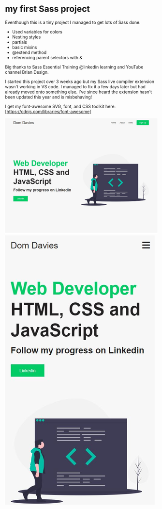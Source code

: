 # my first Sass project

Eventhough this is a tiny project I managed to get lots of Sass done.

* Used variables for colors
* Nesting styles
* partials
* basic mixins
* @extend method
* referencing parent selectors with &

Big thanks to Sass Essential Training @linkedin learning and YouTube channel Brian Design.

I started this project over 3 weeks ago but my Sass live compiler extension wasn't working in VS code.
I managed to fix it a few days later but had already moved onto something else.
I've since heard the extension hasn't been updated this year and is misbehaving!

I get my font-awesome SVG, font, and CSS toolkit here: [https://cdnjs.com/libraries/font-awesome] 

![screenshot of webpage on widescreen](./images/screenshot-1.JPG)
![screenshot of webpage on mobile](./images/screenshot-2.JPG)
